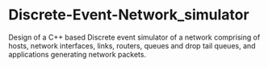 Discrete-Event-Network_simulator
================================

Design of a C++ based Discrete event simulator of a network comprising of hosts, network interfaces, links, routers, queues and drop tail queues, and applications generating network packets. 
